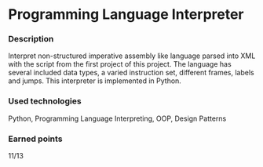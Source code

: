 # Programming Language Interpreter

### Description
Interpret non-structured imperative assembly like language parsed into XML with the script from the first project of this project. The language has several included data types, a varied instruction set, different frames, labels and jumps. This interpreter is implemented in Python.

### Used technologies
Python, Programming Language Interpreting, OOP, Design Patterns

### Earned points
11/13